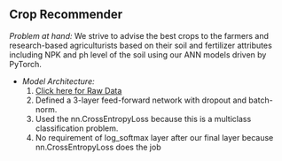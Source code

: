 ## Crop Recommender

*Problem at hand:* We strive to advise the best crops to the farmers and research-based agriculturists based on their soil and fertilizer attributes including NPK and ph level of the soil using our ANN models driven by PyTorch.
 - *Model Architecture:*
   1. [Click here for Raw Data](https://www.kaggle.com/atharvaingle/crop-recommendation-dataset)
   2. Defined a 3-layer feed-forward network with dropout and batch-norm.
   3. Used the nn.CrossEntropyLoss because this is a multiclass classification problem.
   4. No requirement of log_softmax layer after our final layer because nn.CrossEntropyLoss does the job
